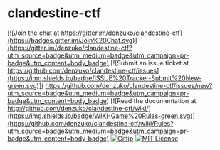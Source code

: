 # clandestine-ctf

[![Join the chat at https://gitter.im/denzuko/clandestine-ctf](https://badges.gitter.im/Join%20Chat.svg)](https://gitter.im/denzuko/clandestine-ctf?utm_source=badge&utm_medium=badge&utm_campaign=pr-badge&utm_content=body_badge)
[![Submit an issue ticket at https://github.com/denzuko/clandestine-ctf/issues](https://img.shields.io/badge/ISSUE%20Tracker-Submit%20New-green.svg)](
https://github.com/denzuko/clandestine-ctf/issues/new?utm_source=badge&utm_medium=badge&utm_campaign=pr-badge&utm_content=body_badge)
[![Read the documentation at http://github.com/denzuko/clandestine-ctf/wiki/](https://img.shields.io/badge/WIKI-Game%20Rules-green.svg)](https://github.com/denzuko/clandestine-ctf/wiki/Rules?utm_source=badge&utm_medium=badge&utm_campaign=pr-badge&utm_content=body_badge)
[![Gittip](https://img.shields.io/gittip/gallopsled.svg?style=flat)](https://www.gittip.com/denzuko/)
[![MIT License](https://img.shields.io/badge/license-CC0%201.0%20Universal-blue.svg?style=flat)](http://choosealicense.com/licenses/cc0-1.0/)

